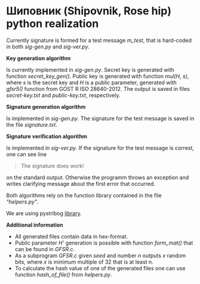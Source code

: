 # Шиповник (Shipovnik, Rose hip) python realization

Currently signature is formed for a test message *m_test*, that is hard-coded in both _sig-gen.py_ and _sig-ver.py_.

**Key generation algorithm**

Is currently implemented in _sig-gen.py_.
Secret key is generated with function _secret_key_gen()_.
Public key is generated with function _mul(H, s)_, where *s* is the secret key and *H* is a public parameter, generated with *gfsr5()* function from GOST R ISO 28640-2012.
The output is saved in files _secret-key.txt_ and _public-key.txt_, respectively.

**Signature generation algorithm**

Is implemented in _sig-gen.py_. The signature for the test message is saved in the file _signature.txt_.

**Signature verification algorithm**

Is implemented in _sig-ver.py_. If the signature for the test message is correst, one can see line 
> The signature does work!

on the standard output. Otherwise the programm throws an exception and writes clarifying message about the first error that occurred.

Both algorithms rely on the function library contained in the file _"helpers.py"_.

We are using pystribog [library](https://github.com/ddulesov/pystribog/).


**Additional information**

*  All generated files contain data in hex-format.
*  Public parameter *H'* generation is possible with function *form_mat()* that can be found in *GFSR.c*. 
*  As a subprogram *GFSR.c* given *seed* and number *n* outputs *x* random bits, where *x* is minimum multiple of 32 that is at least n.
*  To calculate the hash value of one of the generated files one can use function *hash_of_file()* from *helpers.py*.